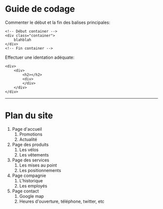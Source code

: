 # Guide de codage #
Commenter le début et la fin des balises principales:
>
    <!-- Début container -->
    <div class="container">
        blahblah
    </div>
    <!-- Fin container -->

Effectuer une identation adéquate:
>
    <div>
        <div>
            <h2></h2>
            <div>
            </div>
        </div>
    </div>

***
# Plan du site #
1. Page d'accueil
    1. Promotions
    2. Actualité 
2. Page des produits
    1. Les vélos
    2. Les vêtements
3. Page des services
    1. Les mises au point
    2. Les positionnements
4. Page compagnie
    1. L'historique
    2. Les employés
5. Page contact
    1. Google map
    2. Heures d'ouverture, téléphone, twitter, etc